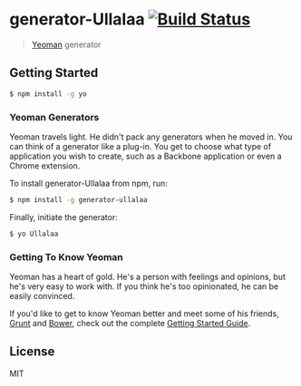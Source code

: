 # generator-Ullalaa [![Build Status](https://secure.travis-ci.org/cherijs/generator-ullalaa.png?branch=master)](https://travis-ci.org/cherijs/generator-ullalaa)

> [Yeoman](http://yeoman.io) generator


## Getting Started

```bash
$ npm install -g yo
```

### Yeoman Generators

Yeoman travels light. He didn't pack any generators when he moved in. You can think of a generator like a plug-in. You get to choose what type of application you wish to create, such as a Backbone application or even a Chrome extension.

To install generator-Ullalaa from npm, run:

```bash
$ npm install -g generator-ullalaa
```

Finally, initiate the generator:

```bash
$ yo Ullalaa
```

### Getting To Know Yeoman

Yeoman has a heart of gold. He's a person with feelings and opinions, but he's very easy to work with. If you think he's too opinionated, he can be easily convinced.

If you'd like to get to know Yeoman better and meet some of his friends, [Grunt](http://gruntjs.com) and [Bower](http://bower.io), check out the complete [Getting Started Guide](https://github.com/yeoman/yeoman/wiki/Getting-Started).


## License

MIT
